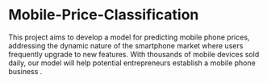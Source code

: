# Mobile-Price-Classification
This project aims to develop a model for predicting mobile phone prices, addressing the dynamic nature of the smartphone market where users frequently upgrade to new features. With thousands of mobile devices sold daily, our model will help potential entrepreneurs establish a mobile phone business .
